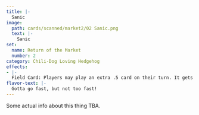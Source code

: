 ```yaml
---
title: |-
  Sanic
image: 
  path: cards/scanned/market2/02 Sanic.png
  text: |-
    Sanic
set:
  name: Return of the Market
  number: 2
category: Chili-Dog Loving Hedgehog
effects: 
- |-
  Field Card: Players may play an extra .5 card on their turn. It gets played sidewise and comes into effect on the start of that player's next turn.
flavor-text: |-
  Gotta go fast, but not too fast!
---
```

Some actual info about this thing TBA.
